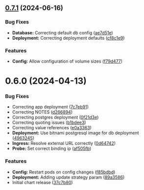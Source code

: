 ## [0.7.1](https://github.com/CloudTooling/k8s-automatisch/compare/v0.6.0...v0.7.1) (2024-06-16)


### Bug Fixes

* **Database:** Correcting default db config ([ae7d51e](https://github.com/CloudTooling/k8s-automatisch/commit/ae7d51e55327e31b8c66737ddb4c4621c714e892))
* **Deployment:** Correcting deployment defaults ([cf8c1e9](https://github.com/CloudTooling/k8s-automatisch/commit/cf8c1e94a06a4b3e1b4de00fd93aecd58b018df2))


### Features

* **Config:** Allow configuration of volume sizes ([f79d477](https://github.com/CloudTooling/k8s-automatisch/commit/f79d4773428264c594044989afad497c92d2a95b))



# 0.6.0 (2024-04-13)


### Bug Fixes

* Correcting app deployment ([7c7eb91](https://github.com/CloudTooling/k8s-automatisch/commit/7c7eb913a40ffddcdf1e70be762cba2854040ffe))
* Correcting NOTES ([d266894](https://github.com/CloudTooling/k8s-automatisch/commit/d266894339be51126fa818e32718524bf68bb166))
* Correcting postgres deployment ([0f21d3e](https://github.com/CloudTooling/k8s-automatisch/commit/0f21d3e1a2265e0e86e4c3875a368bcecaffa18c))
* Correcting quoting issues ([b1bdee3](https://github.com/CloudTooling/k8s-automatisch/commit/b1bdee36819c9f4b4e9215765189b1d87eb0cc58))
* Correcting value references ([e0a3363](https://github.com/CloudTooling/k8s-automatisch/commit/e0a33630fa8cda8d528a484c36901b5440720217))
* **Deployment:** Use bitnami postgresql image for db deployment ([4963245](https://github.com/CloudTooling/k8s-automatisch/commit/4963245e00d3aa06095361007e1dea328169aa7b))
* **Ingress:** Resolve external URL correctly ([0d64742](https://github.com/CloudTooling/k8s-automatisch/commit/0d64742be255ce5e3adcd50d3cd3579015396d2b))
* **Probe:** Set correct binding ip ([af505fb](https://github.com/CloudTooling/k8s-automatisch/commit/af505fb2cef084112746377c639683c5c953ba66))


### Features

* **Config:** Restart pods on config changes ([f85bdbd](https://github.com/CloudTooling/k8s-automatisch/commit/f85bdbd40967c6c23b0f32f940cdf9bfac9e8d58))
* **Deployment:** Adding update strategy param ([89a3586](https://github.com/CloudTooling/k8s-automatisch/commit/89a3586682c678fdfe5778ae1e23a6f53c393bae))
* Initial chart release ([37c7b80](https://github.com/CloudTooling/k8s-automatisch/commit/37c7b8076bc954b307e7769d4c00ab6aafbd41d2))



